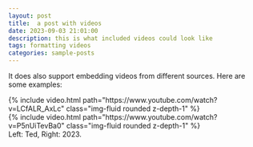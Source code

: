 ```yaml
---
layout: post
title:  a post with videos
date: 2023-09-03 21:01:00
description: this is what included videos could look like
tags: formatting videos
categories: sample-posts
---
```


It does also support embedding videos from different sources. Here are some examples:

<div class="row mt-3">
    <div class="col-sm mt-3 mt-md-0">
        {% include video.html path="https://www.youtube.com/watch?v=LCfALR_AxLc" class="img-fluid rounded z-depth-1" %}
    </div>
    <div class="col-sm mt-3 mt-md-0">
        {% include video.html path="https://www.youtube.com/watch?v=P5nUiTevBa0" class="img-fluid rounded z-depth-1" %}
    </div>
</div>
<div class="caption">
    Left: Ted, Right: 2023.
</div>
